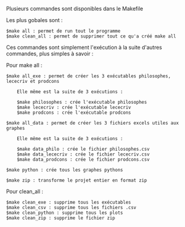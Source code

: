 Plusieurs commandes sont disponibles dans le Makefile

Les plus gobales sont :

	$make all : permet de run tout le programme
	$make clean_all : permet de supprimer tout ce qu'a créé make all
	
Ces commandes sont simplement l'exécution à la suite d'autres commandes, plus simples à savoir :

Pour make all :

	$make all_exe : permet de créer les 3 exécutables philosophes, lececriv et prodcons
	
		Elle même est la suite de 3 exécutions :
		
		$make philosophes : crée l'exécutable philosophes
		$make lececriv : crée l'exécutable lececriv
		$make prodcons : crée l'exécutable prodcons
	
	$make all_data : permet de créer les 3 fichiers excels utiles aux graphes
	
		Elle même est la suite de 3 exécutions :
		
		$make data_philo : crée le fichier philosophes.csv
		$make data_lececriv : crée le fichier lececriv.csv
		$make data_prodcons : crée le fichier prodcons.csv
		
	$make python : crée tous les graphes pythons 
	
	$make zip : transforme le projet entier en format zip
	
Pour clean_all :

	$make clean_exe : supprime tous les exécutables
	$make clean_csv : supprime tous les fichiers .csv
	$make clean_python : supprime tous les plots
	$make clean_zip : supprime le fichier zip



